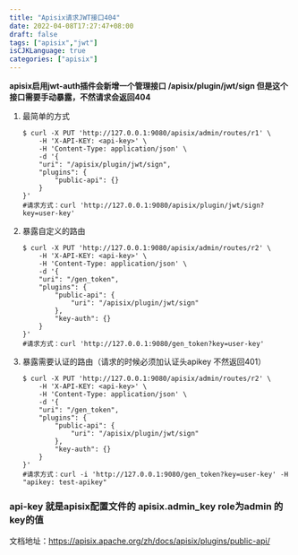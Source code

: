 ```yaml
---
title: "Apisix请求JWT接口404"
date: 2022-04-08T17:27:47+08:00
draft: false
tags: ["apisix","jwt"]
isCJKLanguage: true
categories: ["apisix"]
---
```


**apisix启用jwt-auth插件会新增一个管理接口 /apisix/plugin/jwt/sign 但是这个接口需要手动暴露，不然请求会返回404**

1. 最简单的方式

   ```shell
   $ curl -X PUT 'http://127.0.0.1:9080/apisix/admin/routes/r1' \
       -H 'X-API-KEY: <api-key>' \
       -H 'Content-Type: application/json' \
       -d '{
       "uri": "/apisix/plugin/jwt/sign",
       "plugins": {
           "public-api": {}
       }
   }'
   #请求方式：curl 'http://127.0.0.1:9080/apisix/plugin/jwt/sign?key=user-key'
   ```

2. 暴露自定义的路由

   ```shell
   $ curl -X PUT 'http://127.0.0.1:9080/apisix/admin/routes/r2' \
       -H 'X-API-KEY: <api-key>' \
       -H 'Content-Type: application/json' \
       -d '{
       "uri": "/gen_token",
       "plugins": {
           "public-api": {
               "uri": "/apisix/plugin/jwt/sign"
           },
           "key-auth": {}
       }
   }'
   #请求方式：curl 'http://127.0.0.1:9080/gen_token?key=user-key'
   ```

3. 暴露需要认证的路由（请求的时候必须加认证头apikey 不然返回401）

   ```shell
   $ curl -X PUT 'http://127.0.0.1:9080/apisix/admin/routes/r2' \
       -H 'X-API-KEY: <api-key>' \
       -H 'Content-Type: application/json' \
       -d '{
       "uri": "/gen_token",
       "plugins": {
           "public-api": {
               "uri": "/apisix/plugin/jwt/sign"
           },
           "key-auth": {}
       }
   }'
   #请求方式：curl -i 'http://127.0.0.1:9080/gen_token?key=user-key' -H "apikey: test-apikey"
   ```
   

### api-key 就是apisix配置文件的 apisix.admin_key role为admin 的key的值

文档地址：https://apisix.apache.org/zh/docs/apisix/plugins/public-api/

